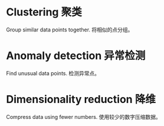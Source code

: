# Clustering 聚类
Group similar data points together.
将相似的点分组。
# Anomaly detection 异常检测
Find unusual data points.
检测异常点。
# Dimensionality reduction 降维
Compress data using fewer numbers.
使用较少的数字压缩数据。